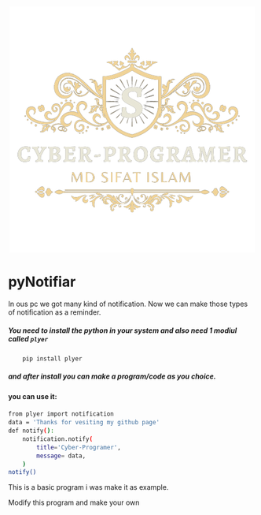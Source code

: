 <p align="center">
  <img src="removebg.banner.png">
</p>

# pyNotifiar

In ous pc we got many kind of notification. Now we can make those types of notification as a reminder.

##### You need to install the python in your system and also need 1 modiul called `plyer` 
```bash
    pip install plyer
```
##### and after install you can make a program/code as you choice.



#### you can use it:
```bash
from plyer import notification
data = 'Thanks for vesiting my github page'
def notify():
    notification.notify(
        title='Cyber-Programer',
        message= data,
    )
notify()
```

This is a basic program i was make it as example.

Modify this program and make your own
